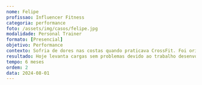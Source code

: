 ```yaml
---
nome: Felipe
profissao: Influencer Fitness
categoria: performance
foto: /assets/img/casos/felipe.jpg
modalidade: Personal Trainer
formato: [Presencial]
objetivo: Performance
contexto: Sofria de dores nas costas quando praticava CrossFit. Foi orientado a evitar atividades físicas devido ao risco de hérnia.
resultado: Hoje levanta cargas sem problemas devido ao trabalho desenvolvido ao longo de 6 meses. Sem dores e com evolução constante.
tempo: 6 meses
ordem: 2
data: 2024-08-01
---
```

